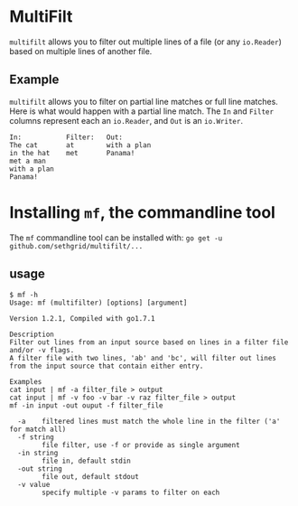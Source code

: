 # MultiFilt

`multifilt` allows you to filter out multiple lines of a file (or any `io.Reader`) based on multiple lines of another file.

## Example
`multifilt` allows you to filter on partial line matches or full line matches.
Here is what would happen with a partial line match.
The `In` and `Filter` columns represent each an `io.Reader`, and `Out` is an `io.Writer`.
```
In:           Filter:   Out:
The cat       at        with a plan
in the hat    met       Panama!
met a man
with a plan
Panama!
```

# Installing `mf`, the commandline tool

The `mf` commandline tool can be installed with:
`go get -u github.com/sethgrid/multifilt/...`

## usage

```
$ mf -h
Usage: mf (multifilter) [options] [argument]

Version 1.2.1, Compiled with go1.7.1

Description
Filter out lines from an input source based on lines in a filter file and/or -v flags.
A filter file with two lines, 'ab' and 'bc', will filter out lines from the input source that contain either entry.

Examples
cat input | mf -a filter_file > output
cat input | mf -v foo -v bar -v raz filter_file > output
mf -in input -out ouput -f filter_file

  -a	filtered lines must match the whole line in the filter ('a' for match all)
  -f string
    	file filter, use -f or provide as single argument
  -in string
    	file in, default stdin
  -out string
    	file out, default stdout
  -v value
    	specify multiple -v params to filter on each
```